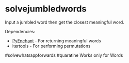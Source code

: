 # solvejumbledwords

<p>
Input a jumbled word then get the closest meaningful word.
</p>

Dependencies: 
<ul>
<li><a href='https://pypi.org/project/pyenchant/'>PyEnchant</a> - For returning meaningful words</li>
<li>itertools - For performing permutations</li>
</ul>

#solvewhatsappforwards
#quaratine
Works only for Words

